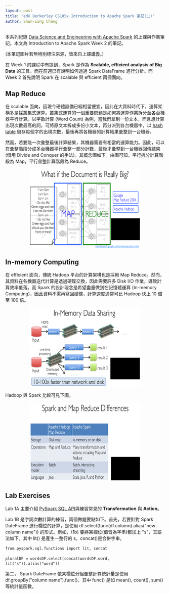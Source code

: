 ```yaml
---
layout: post
title: "edX Berkerley CS105x Introduction to Apache Spark 筆記(二)"
author: Shun-Lung Chang
---
```


本系列紀錄 [Data Science and Engineering with Apache Spark](https://www.edx.org/xseries/data-science-engineering-apache-spark) 的上課與作業筆記。本文為 Introduction to Apache Spark Week 2 的筆記。

<!--more-->

(本筆記圖片若無特別標注來源，皆來自上課講義。)

在 Week 1 的課程中有提到，Spark 是作為 **Scalable, efficient analysis of Big Data** 的工具，而在前週已有說明如何透過 Spark DataFrame 進行分析。而 Week 2 首先說明 Spark 在 scalable 與 efficient 兩個面向。

## Map Reduce

在 scalable 面向，因現今硬體設備已經相當便宜，因此在大資料時代下，運算架構多是採叢集式運算。叢集式運算的一個重要問題是如何將運算作業拆分至各台機器平行計算。以字數計算 (Word Count) 為例，當我們拿到一份文本，而且想計算出現次數最高的詞，可將原文本拆成多份小文本，再分派到各台機器中，以 [hash table](https://en.wikipedia.org/wiki/Hash_table) 儲存每個字的出現次數，最後再將各機器的計算結果彙整到一台機器。

然而，若要能一次彙整最後計算結果，其機器需要有相當的運算能力。因此，可以在彙整階段分成多台機器平行彙整一部分計數，最後才彙整到一台機器回傳結果(借用 Divide and Conquer 的手法)。其概念圖如下。由圖可知，平行拆分計算階段為 Map，平行彙整計算階段為 Reduce。

<center><img src="/images/20160817_mapreduce.png" width="350" height="250"></center>

## In-memory Computing

在 efficient 面向，傳統 Hadoop 平台的計算架構也是採用 Map Reduce。然而，其資料在各機器迭代計算是透過硬碟交換，因此需要許多 Disk I/O 作業，導致計算效率低落。而 Spark 的設計理念是希望盡量做到在記憶體運算 (In-memory Computing)，因此資料不需再寫回硬碟，計算速度通常可比 Hadoop 快上 10 倍至 100 倍。

<center><img src="/images/20160817_spark_performance.png" width="350" height="250"></center>

Hadoop 與 Spark 比較可見下圖。

<center><img src="/images/20160817_spark_hadoop.png" width="350" height="250"></center>

## Lab Exercises

Lab 1A 主要介紹 [PySpark SQL API](http://spark.apache.org/docs/latest/api/python/pyspark.sql.html#pyspark-sql-module)與練習常見的 **Transformation** 與 **Action**。

Lab 1B 是字詞次數計算的練習，兩個做題要點如下。首先，若要針對 Spark DateFrame 進行欄位的計算，是使用 df.select(func(df.column).alias("new column name")) 的形式。例如，(1b) 要將某欄位(值皆為字串)都加上 "s"，其語法如下。其中 lit() 是產生一整行的 s。concat()是合併字串。

```
from pyspark.sql.functions import lit, concat

pluralDF = wordsDF.select(concat(wordsDF.word, lit("s")).alias("word"))
```

第二， Spark DateFrame 依某欄位分組彙整計算統計量是使用 df.groupBy("column name").func()，其中 func() 是如 mean(), count(), sum() 等統計量函數。
